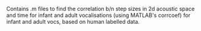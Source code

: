 Contains .m files to find the correlation b/n step sizes in 2d acoustic space and time for infant and adult vocalisations 
(using MATLAB's corrcoef) for infant and adult vocs, based on human labelled data.

